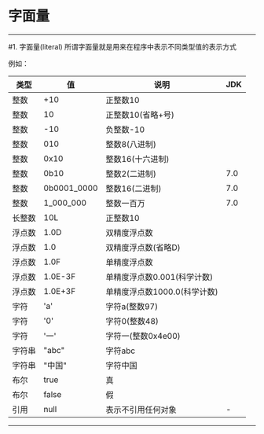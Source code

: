 # 字面量

***

#1. 字面量(literal)
所谓字面量就是用来在程序中表示不同类型值的表示方式

例如：

| 类型 | 值 | 说明 | JDK |
|---|---|---|---|
| 整数 | +10 | 正整数10 |   |
| 整数 | 10 | 正整数10(省略+号) |   |
| 整数 | -10 | 负整数-10 |   |
| 整数 | 010 | 整数8(八进制) |   |
| 整数 | 0x10 | 整数16(十六进制) |   |
| 整数 | 0b10 | 整数2(二进制) | 7.0 |
| 整数 | 0b0001_0000 | 整数16(二进制) | 7.0 |
| 整数 | 1_000_000 | 整数一百万 | 7.0 |
| 长整数 | 10L | 正整数10 |  |
| 浮点数 | 1.0D | 双精度浮点数 |   |
| 浮点数 | 1.0 | 双精度浮点数(省略D) |   |
| 浮点数 | 1.0F | 单精度浮点数 |   |
| 浮点数 | 1.0E-3F | 单精度浮点数0.001(科学计数) |   |
| 浮点数 | 1.0E+3F | 单精度浮点数1000.0(科学计数) |   |
| 字符 | 'a' | 字符a(整数97) |   |
| 字符 | '0' | 字符0(整数48) |   |
| 字符 | '一' | 字符一(整数0x4e00) |   |
| 字符串 | "abc" | 字符abc |   |
| 字符串 | "中国" | 字符中国 |   |
| 布尔 | true | 真 |   |
| 布尔 | false | 假 |   |
| 引用 | null | 表示不引用任何对象 | - |

***

